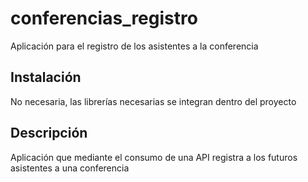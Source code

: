 # conferencias_registro
Aplicación para el registro de los asistentes a la conferencia

## Instalación
No necesaria, las librerías necesarias se integran dentro del proyecto

## Descripción
Aplicación que mediante el consumo de una API registra a los futuros asistentes a una conferencia 
